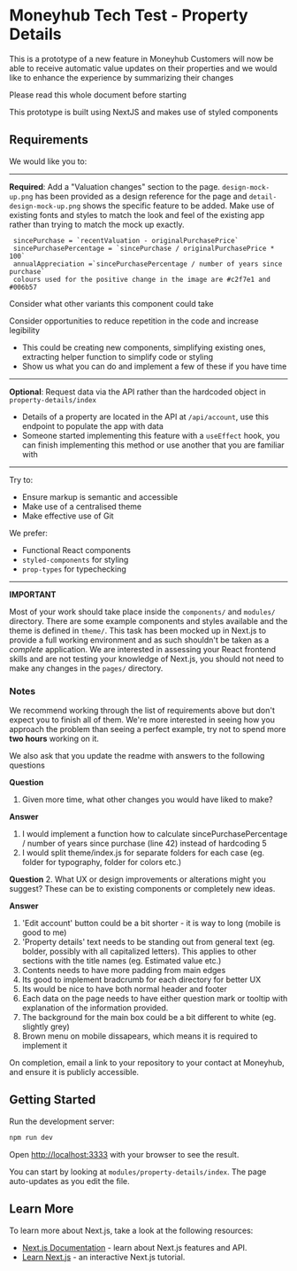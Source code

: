 # Moneyhub Tech Test - Property Details

This is a prototype of a new feature in Moneyhub
Customers will now be able to receive automatic value updates on their properties
and we would like to enhance the experience by summarizing their changes

Please read this whole document before starting

This prototype is built using NextJS and makes use of styled components

## Requirements

We would like you to:

----

**Required**: Add a "Valuation changes" section to the page. `design-mock-up.png` has been provided as a design reference for the page and `detail-design-mock-up.png` shows the specific feature to be added. Make use of existing fonts and styles to match the look and feel of the existing app rather than trying to match the mock up exactly.

 ```
  sincePurchase = `recentValuation - originalPurchasePrice`
  sincePurchasePercentage = `sincePurchase / originalPurchasePrice * 100`
  annualAppreciation =`sincePurchasePercentage / number of years since purchase`
  colours used for the positive change in the image are #c2f7e1 and #006b57
 ```

Consider what other variants this component could take

Consider opportunities to reduce repetition in the code and increase legibility
- This could be creating new components, simplifying existing ones, extracting helper function to simplify code or styling
- Show us what you can do and implement a few of these if you have time

----

**Optional**: Request data via the API rather than the hardcoded object in `property-details/index`
  - Details of a property are located in the API at `/api/account`, use this endpoint to populate the app with data
  - Someone started implementing this feature with a `useEffect` hook, you can finish implementing this method or use another that you are familiar with

----

Try to:

- Ensure markup is semantic and accessible
- Make use of a centralised theme
- Make effective use of Git

We prefer:

- Functional React components
- `styled-components` for styling
- `prop-types` for typechecking

----

**IMPORTANT**

Most of your work should take place inside the `components/` and `modules/` directory. There are some example components and styles available and the theme is defined in `theme/`. This task has been mocked up in Next.js to provide a full working environment and as such shouldn't be taken as a _complete_ application. We are interested in assessing your React frontend skills and are not testing your knowledge of Next.js, you should not need to make any changes in the `pages/` directory.

### Notes

We recommend working through the list of requirements above but don't expect you to finish all of them. We're more interested in seeing how you approach the problem than seeing a perfect example, try not to spend more **two hours** working on it. 

We also ask that you update the readme with answers to the following questions 

**Question**
1. Given more time, what other changes you would have liked to make?

**Answer**
1. I would implement a function how to calculate sincePurchasePercentage / number of years since purchase (line 42) instead of hardcoding 5
2. I would split theme/index.js for separate folders for each case (eg. folder for typography, folder for colors etc.)


**Question**
2. What UX or design improvements or alterations might you suggest? These can be to existing components or completely new ideas.

**Answer**
1. 'Edit account' button could be a bit shorter - it is way to long (mobile is good to me)
2. 'Property details' text needs to be standing out from general text (eg. bolder, possibly with all capitalized letters). This applies to other sections with the title names (eg. Estimated value etc.)
3. Contents needs to have more padding from main edges 
4. Its good to implement bradcrumb for each directory for better UX
5. Its would be nice to have both normal header and footer
6. Each data on the page needs to have either question mark or tooltip with explanation of the information provided.
7. The background for the main box could be a bit different to white (eg. slightly grey)
8. Brown menu on mobile dissapears, which means it is required to implement it 

On completion, email a link to your repository to your contact at Moneyhub, and ensure it is publicly accessible.

## Getting Started

Run the development server:

```bash
npm run dev
```

Open [http://localhost:3333](http://localhost:3333) with your browser to see the result.

You can start by looking at `modules/property-details/index`. The page auto-updates as you edit the file.

## Learn More

To learn more about Next.js, take a look at the following resources:

- [Next.js Documentation](https://nextjs.org/docs) - learn about Next.js features and API.
- [Learn Next.js](https://nextjs.org/learn) - an interactive Next.js tutorial.
